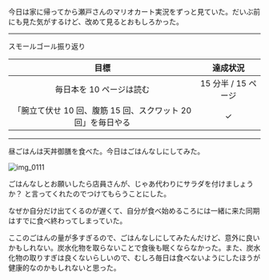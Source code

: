 今日は家に帰ってから瀬戸さんのマリオカート実況をずっと見ていた。だいぶ前にも見た気がするけど、改めて見るとおもしろかった。

---

スモールゴール振り返り

| 目標 | 達成状況 |
|:---:|:---:|
| 毎日本を 10 ページは読む | 15 分半 / 15 ページ |
| 「腕立て伏せ 10 回、腹筋 15 回、スクワット 20 回」を毎日やる | ✓ |

---

昼ごはんは天丼御膳を食べた。今日はごはんなしにしてみた。

![img_0111](https://noraworld.github.io/box-bulbasaur/2018/09/img_0111.jpg)

ごはんなしとお願いしたら店員さんが、じゃあ代わりにサラダを付けましょうか？ と言ってくれたのでつけてもらうことにした。

なぜか自分だけ出てくるのが遅くて、自分が食べ始めるころには一緒に来た同期はすでに食べ終わってしまっていた。

ここのごはんの量が多すぎるので、ごはんなしにしてみたんだけど、意外に良いかもしれない。炭水化物を取らないことで食後も眠くならなかった。また、炭水化物の取りすぎは良くないらしいので、むしろ毎日は食べないようにしたほうが健康的なのかもしれないと思った。
